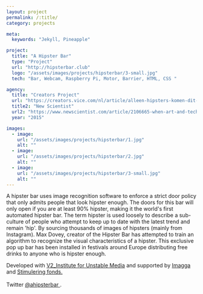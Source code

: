 ```yaml
---
layout: project
permalink: /:title/
category: projects

meta:
  keywords: "Jekyll, Pineapple"

project:
  title: "A Hipster Bar"
  type: "Project"
  url: "http://hipsterbar.club"
  logo: "/assets/images/projects/hipsterbar/3-small.jpg"
  tech: "Bar, Webcam, Raspberry Pi, Motor, Barrier, HTML, CSS "

agency:
  title: "Creators Project"
  url: "https://creators.vice.com/nl/article/alleen-hipsters-komen-dit-weekend-binnen-bij-de-hipsterbar-in-rotterdam"
  title2: "New Scientist"
  url2: "https://www.newscientist.com/article/2106665-when-art-and-technology-pull-each-other-to-bits/"
  year: "2015"

images:
  - image:
    url: "/assets/images/projects/hipsterbar/1.jpg"
    alt: ""
  - image:
    url: "/assets/images/projects/hipsterbar/2.jpg"
    alt: ""
  - image:
    url: "/assets/images/projects/hipsterbar/3-small.jpg"
    alt: ""
---
```

<p>A hipster bar uses image recognition software to enforce a strict door policy that only admits people that look hipster enough. The doors for this bar will only open if you are at least 90% hipster, making it the world's first automated hipster bar. The term hipster is used loosely to describe a sub-culture of people who attempt to keep up to date with the latest trend and remain 'hip'. By sourcing thousands of images of hipsters (mainly from Instagram). Max Dovey, creator of the Hipster Bar has attempted to train an algorithm to recognize the visual characteristics of a hipster. This exclusive pop up bar has been installed in festivals around Europe distributing free drinks to anyone who is hipster enough.

Developed with <a href="https://v2.nl/archive/works/a-hipster-bar">V2_Institute for Unstable Media</a> and supported by <a href="www.imagga.com">Imagga</a> and <a href="https://stimuleringsfonds.nl/">Stimulering fonds.</a>
<br>
<br>
Twitter <a href="https://twitter.com/ahipsterbar">@ahipsterbar </a>.</p>
